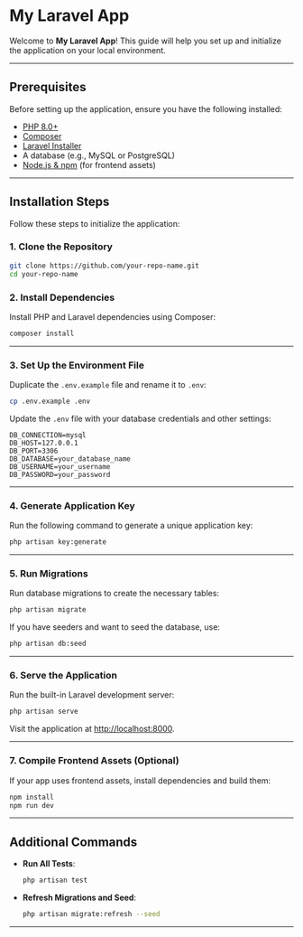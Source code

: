 # My Laravel App

Welcome to **My Laravel App**! This guide will help you set up and initialize the application on your local environment.

---

## Prerequisites

Before setting up the application, ensure you have the following installed:

- [PHP 8.0+](https://www.php.net/downloads)
- [Composer](https://getcomposer.org/)
- [Laravel Installer](https://laravel.com/docs/installation)
- A database (e.g., MySQL or PostgreSQL)
- [Node.js & npm](https://nodejs.org/) (for frontend assets)

---

## Installation Steps

Follow these steps to initialize the application:

### 1. Clone the Repository

```bash
git clone https://github.com/your-repo-name.git
cd your-repo-name
```

### 2. Install Dependencies

Install PHP and Laravel dependencies using Composer:

```bash
composer install
```

---

### 3. Set Up the Environment File

Duplicate the `.env.example` file and rename it to `.env`:

```bash
cp .env.example .env
```

Update the `.env` file with your database credentials and other settings:

```env
DB_CONNECTION=mysql
DB_HOST=127.0.0.1
DB_PORT=3306
DB_DATABASE=your_database_name
DB_USERNAME=your_username
DB_PASSWORD=your_password
```

---

### 4. Generate Application Key

Run the following command to generate a unique application key:

```bash
php artisan key:generate
```

---

### 5. Run Migrations

Run database migrations to create the necessary tables:

```bash
php artisan migrate
```

If you have seeders and want to seed the database, use:

```bash
php artisan db:seed
```

---

### 6. Serve the Application

Run the built-in Laravel development server:

```bash
php artisan serve
```

Visit the application at [http://localhost:8000](http://localhost:8000).

---

### 7. Compile Frontend Assets (Optional)

If your app uses frontend assets, install dependencies and build them:

```bash
npm install
npm run dev
```

---

## Additional Commands

- **Run All Tests**: 
  ```bash
  php artisan test
  ```
- **Refresh Migrations and Seed**:
  ```bash
  php artisan migrate:refresh --seed
  ```

---

